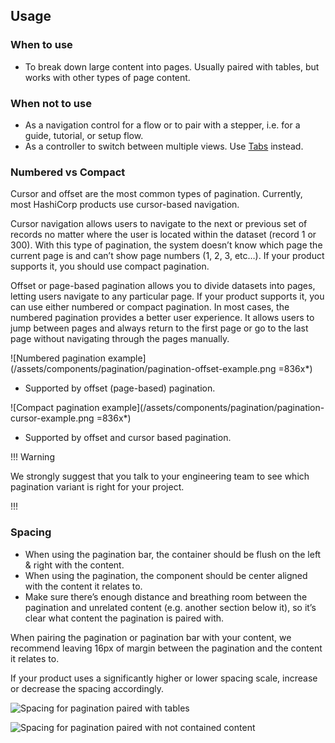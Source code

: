 ## Usage

### When to use

- To break down large content into pages. Usually paired with tables, but works with other types of page content.

### When not to use

- As a navigation control for a flow or to pair with a stepper, i.e. for a guide, tutorial, or setup flow.
- As a controller to switch between multiple views. Use [Tabs](/components/tabs/) instead.

### Numbered vs Compact

Cursor and offset are the most common types of pagination. Currently, most HashiCorp products use cursor-based navigation.

Cursor navigation allows users to navigate to the next or previous set of records no matter where the user is located within the dataset (record 1 or 300). With this type of pagination, the system doesn’t know which page the current page is and can’t show page numbers (1, 2, 3, etc…). If your product supports it, you should use compact pagination.

Offset or page-based pagination allows you to divide datasets into pages, letting users navigate to any particular page. If your product supports it, you can use either numbered or compact pagination. In most cases, the numbered pagination provides a better user experience. It allows users to jump between pages and always return to the first page or go to the last page without navigating through the pages manually.

![Numbered pagination example](/assets/components/pagination/pagination-offset-example.png =836x*)
- Supported by offset (page-based) pagination.

![Compact pagination example](/assets/components/pagination/pagination-cursor-example.png =836x*)
- Supported by offset and cursor based pagination.

!!! Warning 

We strongly suggest that you talk to your engineering team to see which pagination variant is right for your project.

!!!

### Spacing

- When using the pagination bar, the container should be flush on the left & right with the content.
- When using the pagination, the component should be center aligned with the content it relates to.
- Make sure there’s enough distance and breathing room between the pagination and unrelated content (e.g. another section below it), so it’s clear what content the pagination is paired with.

When pairing the pagination or pagination bar with your content, we recommend leaving 16px of margin between the pagination and the content it relates to.

If your product uses a significantly higher or lower spacing scale, increase or decrease the spacing accordingly.

![Spacing for pagination paired with tables](/assets/components/pagination/pagination-spacing-tables.png)

![Spacing for pagination paired with not contained content](/assets/components/pagination/pagination-spacing-not-contained.png)